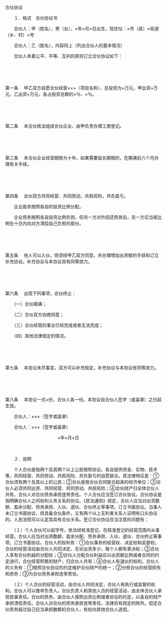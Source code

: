 



合伙协议



 

　　１．格式　合伙协议书　　

　　合伙人：甲（姓名），男（女），×年×月×日出生，现住址：×市（县）×街道（乡、村）×号

　　合伙人：乙（姓名），内容同上（列出合伙人的基本情况）

　　合伙人本着公平、平等、互利的原则订立合伙协议如下：

　　

　　

第一条
　甲乙双方自愿合伙经营×××（项目名称），总投资为×万元，甲出资×万元，乙出资×万元，各占投资总额的×％、×％。

　　

　　

第二条
　本合伙依法组成合伙企业，由甲负责办理工商登记。

　　

　　

第三条
　本合伙企业经营期限为十年。如果需要延长期限的，在期满前六个月办理有关手续。

　　

　　

第四条
　合伙双方共同经营、共同劳动，共担风险，共负盈亏。

　　企业盈余按照各自的投资比例分配。

　　企业债务按照各自投资比例负担。任何一方对外偿还债务后，另一方应当按比例在十日内向对方清偿自己负担的部分。

　　

　　

第五条
　他人可以入伙，但须经甲乙双方同意，并办理增加出资额的手续和订立补充协议。补充协议与本协议具有同等效力。

　　

　　

第六条
　出现下列事项，合伙终止：

　　（一）合伙期满；

　　（二）合伙双方协商同意；

　　（三）合伙经营的事业已经完成或者无法完成；

　　（四）其他法律规定的情况。

　　

　　

第七条
　本协议未尽事宜，双方可以补充规定，补充协议与本协议有同等效力。

　　

　　

第八条
　本协议一式×份，合伙人各一份。本协议自合伙人签字（或盖章）之日起生效。　　　　　　　　　　　

　　合伙人：×××（签字或盖章）

　　合伙人：×××（签字或盖章）

　　　　　　　　　　　　×年×月×日　　　　　　　　　　　　　　　　

　　

　　２．说明　　

　　个人合伙是指两个及其两个以上公民按照协议，各自提供资金、实物、技术等，共同经营、共同劳动、共担风险、共负盈亏的自愿联合。其法律特征是：①合伙须有两个及其以上的公民；②合伙是按合伙合同联合起来的经济单位；③合伙人必须共同出资、共同经营、共同劳动、共担风险；④合伙财产归全体合伙人共有，合伙人对合伙债务承担连带责任。个人合伙应当签订合伙协议。合伙协议是指明确合伙人之间权利义务关系的协议。《民法通则》规定，合伙人应当对出资数额、盈余分配、债务承担、入伙、退伙、合伙终止等事项，订立书面协议。当事人未订立书面协议，但具备合伙条件，又有两个以上无利害关系人证明有口头协议的，人民法院可以认定其具有合伙关系。签订合伙协议应当注意的问题有：

　　（１）个人合伙可以起字号，依法经核准登记，在核准登记的经营范围内从事经营。合伙人应当对出资数额、盈余分配、债务承担、入伙、退伙、合伙终止等事项，订立书面协议。合伙人的权利有：①合伙事务的经营权、决定权和监督权，合伙的经营活动由合伙人共同决定，无论出资多少，每个人都有表决权；②合伙人享有合伙利益的分配权；③合伙人分配合伙利益应以出资额比例或者合同的约定进行，合伙经营积累的财产，归合伙人共有；④合伙人有退伙的权利。合伙人的义务有：①按照合伙协议的约定维护合伙财产的统一；②分担合伙的经营损失和债务；③为合伙债务承担连带责任。

　　（２）个人合伙的经营活动，由合伙人共同决定，合伙人有执行或监督的权利。合伙人可以推举负责人。合伙负责人和其他人员的经营活动，由全体合伙人承担民事责任。合伙的债务，由合伙人按照出资比例或者协议的约定，以各自的财产承担清偿责任。合伙人对合伙的债务承担连带责任，法律另有规定的除外。偿还合伙债务超过自己应当承担数额的合伙人，有权向其他合伙人追偿。